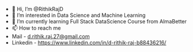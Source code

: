 - 👋 Hi, I’m @RithikRajD
- 👀 I’m interested in Data Science and Machine Learning
- 🌱 I’m currently learning Full Stack DataScience Course from AlmaBetter
- 📫 How to reach me 
- Mail - d.rithik.raj.27@gmail.com
- Linkedin - https://www.linkedin.com/in/d-rithik-raj-b88436216/
<!---
RithikRajD/RithikRajD is a ✨ special ✨ repository because its `README.md` (this file) appears on your GitHub profile.
You can click the Preview link to take a look at your changes.
--->
